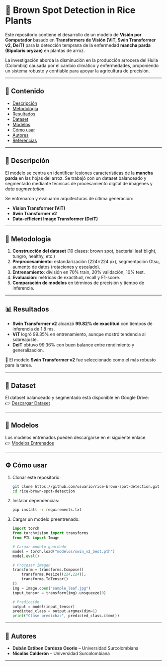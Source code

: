 # 🌾 Brown Spot Detection in Rice Plants  

Este repositorio contiene el desarrollo de un modelo de **Visión por Computador** basado en **Transformers de Visión (ViT, Swin Transformer v2, DeiT)** para la detección temprana de la enfermedad **mancha parda (Bipolaris oryzae)** en plantas de arroz.  

La investigación aborda la disminución en la producción arrocera del Huila (Colombia) causada por el cambio climático y enfermedades, proponiendo un sistema robusto y confiable para apoyar la agricultura de precisión.  

---

## 📑 Contenido
- [Descripción](#-descripción)  
- [Metodología](#-metodología)  
- [Resultados](#-resultados)  
- [Dataset](#-dataset)  
- [Modelos](#-modelos)  
- [Cómo usar](#-cómo-usar)  
- [Autores](#-autores)  
- [Referencias](#-referencias)  

---

## 📖 Descripción  

El modelo se centra en identificar lesiones características de la **mancha parda** en las hojas del arroz. Se trabajó con un dataset balanceado y segmentado mediante técnicas de procesamiento digital de imágenes y *data augmentation*.  

Se entrenaron y evaluaron arquitecturas de última generación:  
- **Vision Transformer (ViT)**  
- **Swin Transformer v2**  
- **Data-efficient Image Transformer (DeiT)**  

---

## 🔬 Metodología  

1. **Construcción del dataset** (10 clases: brown spot, bacterial leaf blight, tungro, healthy, etc.)  
2. **Preprocesamiento**: estandarización (224×224 px), segmentación Otsu, aumento de datos (rotaciones y escalado).  
3. **Entrenamiento**: división en 70% train, 20% validación, 10% test.  
4. **Evaluación**: métricas de exactitud, recall y F1-score.  
5. **Comparación de modelos** en términos de precisión y tiempo de inferencia.  

---

## 📊 Resultados  

- **Swin Transformer v2** alcanzó **99.82% de exactitud** con tiempos de inferencia de 1.8 ms.  
- **ViT** logró 99.35% en entrenamiento, aunque mostró tendencia al sobreajuste.  
- **DeiT** obtuvo 99.36% con buen balance entre rendimiento y generalización.  

📌 El modelo **Swin Transformer v2** fue seleccionado como el más robusto para la tarea.  

---

## 📂 Dataset  

El dataset balanceado y segmentado está disponible en Google Drive:  
👉 [Descargar Dataset](https://drive.google.com/drive/folders/1GB8j59CuCg9faKSWBPGcBXNdrZW89kl2?usp=sharing)  

---

## 🤖 Modelos  

Los modelos entrenados pueden descargarse en el siguiente enlace:  
👉 [Modelos Entrenados](https://drive.google.com/drive/folders/1NMPIkHfrRijAAdw59Ajh3VkUGDugRUN0?usp=sharing)  

---

## ⚙️ Cómo usar  

1. Clonar este repositorio:  
   ```bash
   git clone https://github.com/usuario/rice-brown-spot-detection.git
   cd rice-brown-spot-detection
   ```

2. Instalar dependencias:  
   ```bash
   pip install -r requirements.txt
   ```

3. Cargar un modelo preentrenado:  
   ```python
   import torch
   from torchvision import transforms
   from PIL import Image
   
   # Cargar modelo guardado
   model = torch.load("modelos/swin_v2_best.pth")
   model.eval()
   
   # Procesar imagen
   transform = transforms.Compose([
       transforms.Resize((224,224)),
       transforms.ToTensor()
   ])
   img = Image.open("sample_leaf.jpg")
   input_tensor = transform(img).unsqueeze(0)
   
   # Predicción
   output = model(input_tensor)
   predicted_class = output.argmax(dim=1)
   print("Clase predicha:", predicted_class.item())
   ```

---

## 👥 Autores  


- **Dubán Estiben Cardozo Osorio** – Universidad Surcolombiana  
- **Nicolás Calderón** – Universidad Surcolombiana  

---

